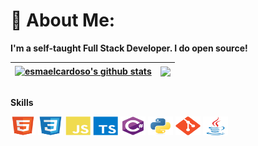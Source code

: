 # 💫 About Me:

**I'm a self-taught Full Stack Developer. I do open source!**

| <a href="https://github.com/esmaelcardoso"><img align="center" src="https://github-readme-stats.vercel.app/api?username=esmaelcardoso&show_icons=true&include_all_commits=true&theme=buefy&hide_border=true" alt="esmaelcardoso's github stats" /></a> | <a href="https://github.com/esmaelcardoso"><img align="center" src="https://github-readme-stats.vercel.app/api/top-langs/?username=esmaelcardoso&layout=compact&theme=buefy&hide_border=true" /></a> |
| ------------- | ------------- |

##
**Skills**
<div style="display: inline_block">  
  <img align="center" alt="EC-HTML" height="30" width="40" src="https://raw.githubusercontent.com/devicons/devicon/master/icons/html5/html5-original.svg">
  <img align="center" alt="EC-CSS" height="30" width="40" src="https://raw.githubusercontent.com/devicons/devicon/master/icons/css3/css3-original.svg">
  <img align="center" alt="EC-Js" height="30" width="40" src="https://raw.githubusercontent.com/devicons/devicon/master/icons/javascript/javascript-plain.svg">
  <img align="center" alt="EC-Ts" height="30" width="40" src="https://raw.githubusercontent.com/devicons/devicon/master/icons/typescript/typescript-plain.svg">
  <img align="center" alt="EC-Csharp" height="30" width="40" src="https://raw.githubusercontent.com/devicons/devicon/master/icons/csharp/csharp-original.svg">
  <img align="center" alt="EC-Python" height="30" width="40" src="https://raw.githubusercontent.com/devicons/devicon/master/icons/python/python-original.svg">
  <img align="center" alt="EC-Git" height="30" width="40" src="https://raw.githubusercontent.com/devicons/devicon/master/icons/git/git-original.svg">
  <img align="center" alt="EC-Java" height="30" width="40" src="https://raw.githubusercontent.com/devicons/devicon/master/icons/java/java-original.svg">
</div>
